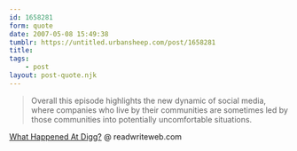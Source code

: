 ```yaml
---
id: 1658281
form: quote
date: 2007-05-08 15:49:38
tumblr: https://untitled.urbansheep.com/post/1658281
title: 
tags:
    - post
layout: post-quote.njk
---
```


<blockquote>
Overall this episode highlights the new dynamic of social media, where companies who live by their communities are sometimes led by those communities into potentially uncomfortable situations.
</blockquote>

<a href="http://www.readwriteweb.com/archives/what_happened_a_1.php">What Happened At Digg?</a> @ readwriteweb.com
